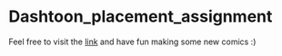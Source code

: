 # Dashtoon_placement_assignment
Feel free to visit the [link](https://dashtoon-assignment-brown.vercel.app/) and have fun making some new comics :)
